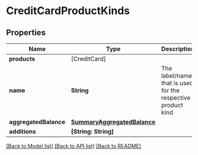 # CreditCardProductKinds

## Properties
Name | Type | Description | Notes
------------ | ------------- | ------------- | -------------
**products** | [CreditCard] |  | 
**name** | **String** | The label/name that is used for the respective product kind | [optional] 
**aggregatedBalance** | [**SummaryAggregatedBalance**](SummaryAggregatedBalance.md) |  | [optional] 
**additions** | **[String: String]** |  | [optional] 

[[Back to Model list]](../README.md#documentation-for-models) [[Back to API list]](../README.md#documentation-for-api-endpoints) [[Back to README]](../README.md)

